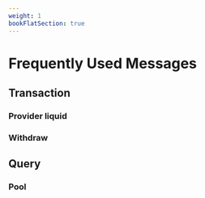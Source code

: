 ```yaml
---
weight: 1
bookFlatSection: true
---
```


# Frequently Used Messages

## Transaction

### Provider liquid

### Withdraw

## Query

### Pool
